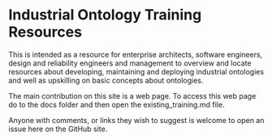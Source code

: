 # Industrial Ontology Training Resources

This is intended as a resource for enterprise architects, software engineers, design and reliability engineers and management to overview and locate resources about developing, maintaining and deploying industrial ontologies and well as upskilling on basic concepts about ontologies.

The main contribution on this site is a web page. To access this web page do to the docs folder and then open the existing_training.md file.

Anyone with comments, or links they wish to suggest is welcome to open an issue here on the GitHub site.
